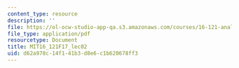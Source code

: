 ```yaml
---
content_type: resource
description: ''
file: https://ol-ocw-studio-app-qa.s3.amazonaws.com/courses/16-121-analytical-subsonic-aerodynamics-fall-2017/d62a978c14f141b3d8e6c1b620678ff3_MIT16_121F17_lec02.pdf
file_type: application/pdf
resourcetype: Document
title: MIT16_121F17_lec02
uid: d62a978c-14f1-41b3-d8e6-c1b620678ff3
---
```

